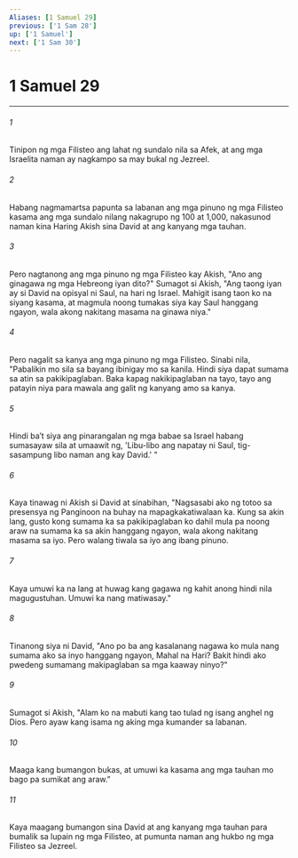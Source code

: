 ```yaml
---
Aliases: [1 Samuel 29]
previous: ['1 Sam 28']
up: ['1 Samuel']
next: ['1 Sam 30']
---
```

# 1 Samuel 29

***






















###### 1 










Tinipon ng mga Filisteo ang lahat ng sundalo nila sa Afek, at ang mga Israelita naman ay nagkampo sa may bukal ng Jezreel. 





















###### 2 










Habang nagmamartsa papunta sa labanan ang mga pinuno ng mga Filisteo kasama ang mga sundalo nilang nakagrupo ng 100 at 1,000, nakasunod naman kina Haring Akish sina David at ang kanyang mga tauhan. 





















###### 3 










Pero nagtanong ang mga pinuno ng mga Filisteo kay Akish, "Ano ang ginagawa ng mga Hebreong iyan dito?" Sumagot si Akish, "Ang taong iyan ay si David na opisyal ni Saul, na hari ng Israel. Mahigit isang taon ko na siyang kasama, at magmula noong tumakas siya kay Saul hanggang ngayon, wala akong nakitang masama na ginawa niya." 





















###### 4 










Pero nagalit sa kanya ang mga pinuno ng mga Filisteo. Sinabi nila, "Pabalikin mo sila sa bayang ibinigay mo sa kanila. Hindi siya dapat sumama sa atin sa pakikipaglaban. Baka kapag nakikipaglaban na tayo, tayo ang patayin niya para mawala ang galit ng kanyang amo sa kanya. 





















###### 5 










Hindi baʼt siya ang pinarangalan ng mga babae sa Israel habang sumasayaw sila at umaawit ng, 'Libu-libo ang napatay ni Saul, tig-sasampung libo naman ang kay David.' " 





















###### 6 










Kaya tinawag ni Akish si David at sinabihan, "Nagsasabi ako ng totoo sa presensya ng Panginoon na buhay na mapagkakatiwalaan ka. Kung sa akin lang, gusto kong sumama ka sa pakikipaglaban ko dahil mula pa noong araw na sumama ka sa akin hanggang ngayon, wala akong nakitang masama sa iyo. Pero walang tiwala sa iyo ang ibang pinuno. 





















###### 7 










Kaya umuwi ka na lang at huwag kang gagawa ng kahit anong hindi nila magugustuhan. Umuwi ka nang matiwasay." 





















###### 8 










Tinanong siya ni David, "Ano po ba ang kasalanang nagawa ko mula nang sumama ako sa inyo hanggang ngayon, Mahal na Hari? Bakit hindi ako pwedeng sumamang makipaglaban sa mga kaaway ninyo?" 





















###### 9 










Sumagot si Akish, "Alam ko na mabuti kang tao tulad ng isang anghel ng Dios. Pero ayaw kang isama ng aking mga kumander sa labanan. 





















###### 10 










Maaga kang bumangon bukas, at umuwi ka kasama ang mga tauhan mo bago pa sumikat ang araw." 





















###### 11 










Kaya maagang bumangon sina David at ang kanyang mga tauhan para bumalik sa lupain ng mga Filisteo, at pumunta naman ang hukbo ng mga Filisteo sa Jezreel.
